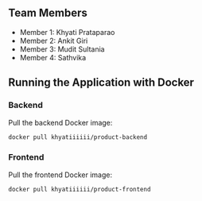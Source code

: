 
## Team Members
- Member 1: Khyati Prataparao
- Member 2: Ankit Giri
- Member 3: Mudit Sultania
- Member 4: Sathvika 

## Running the Application with Docker

### Backend
Pull the backend Docker image:
```bash
docker pull khyatiiiiii/product-backend
```


### Frontend
Pull the frontend Docker image:
```bash
docker pull khyatiiiiii/product-frontend
